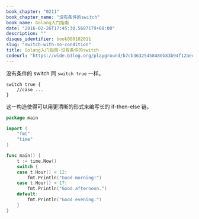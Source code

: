 ```yaml
---
book_chapter: "0211"
book_chapter_name: "没有条件的switch"
book_name: Golang入门指南
date: "2016-02-26T17:45:30.5687179+08:00"
description: ""
disqus_identifier: book000102011
slug: "switch-with-no-condition"
title: Golang入门指南-没有条件的switch
codeurl: "https://wide.b3log.org/playground/b7cb36325458480b83b94f12aec2d68e.go"
---
```



没有条件的 switch 同 `switch true` 一样。

	switch true	{
		//case ...
	}

这一构造使得可以用更清晰的形式来编写长的 if-then-else 链。

```Go
package main

import (
	"fmt"
	"time"
)

func main() {
	t := time.Now()
	switch {
	case t.Hour() < 12:
		fmt.Println("Good morning!")
	case t.Hour() < 17:
		fmt.Println("Good afternoon.")
	default:
		fmt.Println("Good evening.")
	}
}

```

